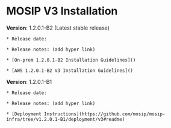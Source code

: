 # MOSIP V3 Installation

**Version**: 1.2.0.1-B2  (Latest stable release)

    * Release date:

    * Release notes: (add hyper link)

    * [On-prem 1.2.0.1-B2 Installation Guidelines]()

    * [AWS 1.2.0.1-B2 V3 Installation Guidelines]() 
    
    
**Version**: 1.2.0.1-B1

    * Release date:

    * Release notes: (add hyper link)

    * [Deployment Instructions](https://github.com/mosip/mosip-infra/tree/v1.2.0.1-B1/deployment/v3#readme)
